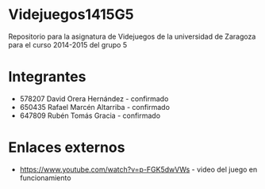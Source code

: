 # Videjuegos1415G5
Repositorio para la asignatura de Videjuegos de la universidad de Zaragoza para el curso 2014-2015 del grupo 5

# Integrantes
* 578207 David Orera Hernández - confirmado
* 650435 Rafael Marcén Altarriba - confirmado
* 647809 Rubén Tomás Gracia - confirmado

# Enlaces externos
* https://www.youtube.com/watch?v=p-FGK5dwVWs - video del juego en funcionamiento
